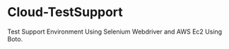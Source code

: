 Cloud-TestSupport
=================

Test Support Environment Using Selenium Webdriver and AWS Ec2 Using Boto.
